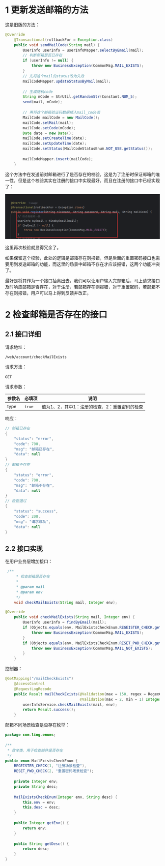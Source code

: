 # 1 更新发送邮箱的方法

这是旧版的方法：

```java
@Override
    @Transactional(rollbackFor = Exception.class)
    public void sendMailCode(String mail) {
        UserInfo userInfo = userInfoMapper.selectByEmail(mail);
        // 判断邮箱是否已存在
        if (userInfo != null) {
            throw new BusinessException(CommonMsg.MAIL_EXISTS);
        }
        // 先将这个mail的status改为失效
        mailCodeMapper.updateStatusByMail(mail);

        // 生成随机code
        String mCode = StrUtil.getRandomStr(Constant.NUM_5);
        send(mail, mCode);

        // 再将这个邮箱验证码数据插入mail_code表
        MailCode mailCode = new MailCode();
        mailCode.setMail(mail);
        mailCode.setCode(mCode);
        Date date = new Date();
        mailCode.setCreateTime(date);
        mailCode.setUpdateTime(date);
        mailCode.setStatus(MailCodeStatusEnum.NOT_USE.getStatus());

        mailCodeMapper.insert(mailCode);
    }
```

这个方法中在发送前对邮箱进行了是否存在的校验，这是为了注册时保证邮箱的唯一性，但是这个校验其实在注册的接口中实现最好，而且在注册的接口中已经实现了：

![image-20241225195124468](assets/image-20241225195124468.png)

这里再次校验就显得冗余了。

如果保留这个校验，此处的逻辑是邮箱存在则报错，但是后面的重置密码接口也需要用到发送邮箱的功能，而这里的场景中邮箱不存在才应该报错，这两个功能冲突了。

最好是将其作为一个接口抽离出去，我们可以让用户输入完邮箱后，马上请求接口及时响应邮箱是否存在，对于注册，若邮箱存在则报错，对于重置密码，若邮箱不存在则报错，用户可以马上得到反馈并改正。



# 2 检查邮箱是否存在的接口

## 2.1 接口详细

请求地址：

```http
/web/account/checkMailExists
```

请求方法：

`GET`

请求参数：

| 参数名 | 必填项 | 说明                                           |
| ------ | ------ | ---------------------------------------------- |
| type   | `true` | 值为1、2，其中1：注册的检查、2：重置密码的检查 |

响应：

```java
// 邮箱已存在
{
    "status": "error",
    "code": 700,
    "msg": "邮箱已存在",
    "data": null
}
// 邮箱不存在
{
    "status": "error",
    "code": 700,
    "msg": "邮箱不存在",
    "data": null
}
// 检查通过
{
    "status": "success",
    "code": 200,
    "msg": "请求成功",
    "data": null
}
```

## 2.2 接口实现

在用户业务层增加接口：

```java
 /**
     * 检查邮箱是否存在
     *
     * @param mail
     * @param env
     */
    void checkMailExists(String mail, Integer env);
```

```java
@Override
    public void checkMailExists(String mail, Integer env) {
        UserInfo userInfo = findByEmail(mail);
        if (Objects.equals(env, MailExistsCheckEnum.REGEISTER_CHECK.getEnv()) && userInfo != null) {
            throw new BusinessException(CommonMsg.MAIL_EXISTS);
        }
        if (Objects.equals(env, MailExistsCheckEnum.RESET_PWD_CHECK.getEnv()) && userInfo == null) {
            throw new BusinessException(CommonMsg.MAIL_NOT_EXISTS);
        }
    }
```

控制器：

```java
@GetMapping("/mailCheckExists")
    @AccessControl
    @RequestLogRecode
    public Result mailCheckExists(@Validation(max = 150, regex = RegexConstant.REGEX_EMAIL) String mail,
                                  @Validation(max = 2, min = 1) Integer env) {
        userInfoService.checkMailExists(mail, env);
        return Result.success();
    }
```

邮箱不同场景检查是否存在枚举：

```java
package com.ling.enums;

/**
 * 枚举类，用于检查邮件是否存在
 */
public enum MailExistsCheckEnum {
    REGEISTER_CHECK(1, "注册场景检查"),
    RESET_PWD_CHECK(2, "重置密码场景检查");

    private Integer env;
    private String desc;

    MailExistsCheckEnum(Integer env, String desc) {
        this.env = env;
        this.desc = desc;
    }

    public Integer getEnv() {
        return env;
    }

    public String getDesc() {
        return desc;
    }
}
```
